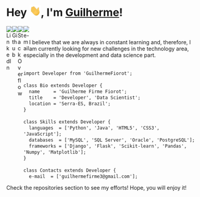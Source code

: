 # Hey <img src="https://raw.githubusercontent.com/parth-27/parth-27/master/Hi.gif" width="30px">, I'm [Guilherme](https://www.linkedin.com/in/guilhermefirmefiorot)!

<a href="https://www.linkedin.com/in/guilhermefirmefiorot">
  <img align="left" alt="LinkedIn" width="15px" src="https://cdn.jsdelivr.net/npm/simple-icons@v3/icons/linkedin.svg" />
</a>

<a href="https://github.com/guilhermefiorot">
  <img align="left" alt="Github" width="15px" src="https://cdn.jsdelivr.net/npm/simple-icons@v3/icons/github.svg" />
</a>

<a href="https://pt.stackoverflow.com/users/208502/guilherme-firme">
  <img align="left" alt="Stack Overflow" width="15px" src="https://cdn.jsdelivr.net/npm/simple-icons@3.2.0/icons/stackoverflow.svg" />
</a>

<a href="mailto:guilhermefirme3@gmail.com">
  <img align="left" alt="e-mail" width="15px" src="https://cdn.jsdelivr.net/npm/simple-icons@3.2.0/icons/mail-dot-ru.svg" />
</a>
</br></br>
I believe that we are always in constant learning and, therefore, I am currently looking for new challenges in the technology area, especially in the development and data science part.
</br></br>

```Js
import Developer from 'GuilhermeFiorot';

class Bio extends Developer {
  name     = 'Guilherme Firme Fiorot';
  title    = 'Developer', 'Data Scientist';
  location = 'Serra-ES, Brazil';
}

class Skills extends Developer {
  languages  = ['Python', 'Java', 'HTML5', 'CSS3', 'JavaScript'];
  databases  = ['MySQL', 'SQL Server', 'Oracle', 'PostgreSQL'];
  frameworks = ['Django', 'Flask', 'Scikit-learn', 'Pandas', 'Numpy', 'Matplotlib'];
}

class Contacts extends Developer {
  e-mail  = ['guilhermefirme3@gmail.com'];
```


Check the repositories section to see my efforts! Hope, you will enjoy it!
